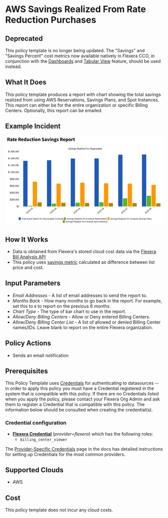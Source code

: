 # AWS Savings Realized From Rate Reduction Purchases

## Deprecated

This policy template is no longer being updated. The "Savings" and "Savings Percent" cost metrics now available natively in Flexera CCO, in conjunction with the [Dashboards](https://docs.flexera.com/flexera/EN/Optima/Accessing_the_Cloud_Dashboard.htm#usingcco_3910196062_1183924) and [Tabular View](https://docs.flexera.com/flexera/EN/Optima/TabularView.htm#usingcco_3910196062_1186809) feature, should be used instead.

## What It Does

This policy template produces a report with chart showing the total savings realized from using AWS Reservations, Savings Plans, and Spot Instances. This report can either be for the entire organization or specific Billing Centers. Optionally, this report can be emailed.

## Example Incident

![Example Incident](example.png "Example Incident")

## How It Works

- Data is obtained from Flexera's stored cloud cost data via the [Flexera Bill Analysis API](https://reference.rightscale.com/bill_analysis/)
- This policy uses [savings metric](https://docs.flexera.com/flexera/EN/Optima/TabularView.htm#tabularview_3352643092_1192596) calculated as difference between list price and cost.

## Input Parameters

- *Email Addresses* - A list of email addresses to send the report to.
- *Months Back* - How many months to go back in the report. For example, set this to `6` to report on the previous 6 months.
- *Chart Type* - The type of bar chart to use in the report.
- *Allow/Deny Billing Centers* - Allow or Deny entered Billing Centers.
- *Allow/Deny Billing Center List* - A list of allowed or denied Billing Center names/IDs. Leave blank to report on the entire Flexera organization.

## Policy Actions

- Sends an email notification

## Prerequisites

This Policy Template uses [Credentials](https://docs.flexera.com/flexera/EN/Automation/ManagingCredentialsExternal.htm) for authenticating to datasources -- in order to apply this policy you must have a Credential registered in the system that is compatible with this policy. If there are no Credentials listed when you apply the policy, please contact your Flexera Org Admin and ask them to register a Credential that is compatible with this policy. The information below should be consulted when creating the credential(s).

### Credential configuration

- [**Flexera Credential**](https://docs.flexera.com/flexera/EN/Automation/ProviderCredentials.htm) (*provider=flexera*) which has the following roles:
  - `billing_center_viewer`

The [Provider-Specific Credentials](https://docs.flexera.com/flexera/EN/Automation/ProviderCredentials.htm) page in the docs has detailed instructions for setting up Credentials for the most common providers.

## Supported Clouds

- AWS

## Cost

This policy template does not incur any cloud costs.
